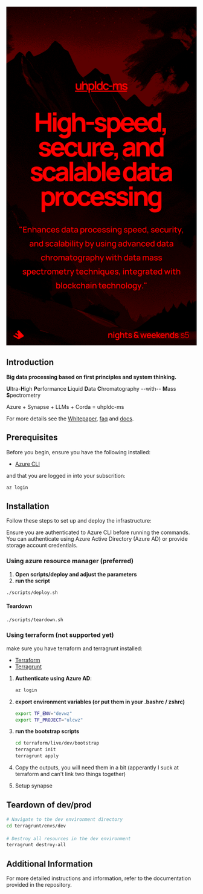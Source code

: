 <!-- markdownlint-disable-next-line MD041 -->
![uhpldc-ms](docs/spectreseek_promo.png)

## Introduction

**Big data processing based on first principles and system thinking.**

**U**ltra-**H**igh **P**erformance **L**iquid **D**ata **C**hromatography --with-- **M**ass **S**pectrometry

Azure + Synapse + LLMs + Corda = uhpldc-ms

For more details see the [Whitepaper](docs/whitepaper/whitepaper_to_be_pdf.md), [faq](docs/faq.md) and [docs](docs/).

## Prerequisites

Before you begin, ensure you have the following installed:

- [Azure CLI](https://docs.microsoft.com/en-us/cli/azure/install-azure-cli)

and that you are logged in into your subscrition:

```sh
az login
```

## Installation

Follow these steps to set up and deploy the infrastructure:

Ensure you are authenticated to Azure CLI before running the commands. You can authenticate using Azure Active Directory (Azure AD) or provide storage account credentials.

### Using azure resource manager (preferred)

1. **Open scripts/deploy and adjust the parameters**
2. **run the script**

```sh
./scripts/deploy.sh
```

#### Teardown

```sh
./scripts/teardown.sh
```

### Using terraform (not supported yet)

make sure you have terraform and terragrunt installed:

- [Terraform](https://learn.hashicorp.com/tutorials/terraform/install-cli)
- [Terragrunt](https://terragrunt.gruntwork.io/docs/getting-started/install/)

1. **Authenticate using Azure AD**:

    ```sh
    az login
    ```

2. **export environment variables (or put them in your .bashrc / zshrc)**

    ```sh
    export TF_ENV="devwz"
    export TF_PROJECT="ulcwz"
    ```

3. **run the bootstrap scripts**

    ```sh
    cd terraform/live/dev/bootstrap
    terragrunt init
    terragrunt apply
    ```

4. Copy the outputs, you will need them in a bit (apperantly I suck at terraform and can't link two things together)

5. Setup synapse

## Teardown of dev/prod

```sh
# Navigate to the dev environment directory
cd terragrunt/envs/dev

# Destroy all resources in the dev environment
terragrunt destroy-all
```

## Additional Information

For more detailed instructions and information, refer to the documentation provided in the repository.
